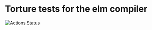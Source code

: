 # Torture tests for the elm compiler

[![Actions Status](https://github.com/harrysarson/elm-torture/workflows/Torture/badge.svg)](https://github.com/harrysarson/elm-torture/actions)
